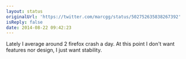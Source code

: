```yaml
---
layout: status
originalUrl: 'https://twitter.com/marcgg/status/502752635838267392'
isReply: false
date: 2014-08-22 09:42:23
---
```


Lately I average around 2 firefox crash a day. At this point I don't want features nor design, I just want stability.
